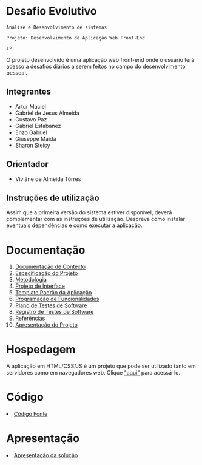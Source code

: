 # Desafio Evolutivo

`Análise e Desenvolvimento de sistemas`

`Projeto: Desenvolvimento de Aplicação Web Front-End`

`1º`

O projeto desenvolvido é uma aplicação web front-end onde o usuário terá acesso a desafios diários a serem feitos no campo do desenvolvimento pessoal. 

## Integrantes

* Artur Maciel 
* Gabriel de Jesus Almeida
* Gustavo Paz
* Gabriel Estabanez
* Enzo Gabriel
* Giuseppe Maida
* Sharon Steicy

## Orientador

* Viviâne de Almeida Tôrres

## Instruções de utilização

Assim que a primeira versão do sistema estiver disponível, deverá complementar com as instruções de utilização. Descreva como instalar eventuais dependências e como executar a aplicação.

# Documentação

<ol>
<li><a href="docs/01-Documentação de Contexto.md"> Documentação de Contexto</a></li>
<li><a href="docs/02-Especificação do Projeto.md"> Especificação do Projeto</a></li>
<li><a href="docs/03-Metodologia.md"> Metodologia</a></li>
<li><a href="docs/04-Projeto de Interface.md"> Projeto de Interface</a></li>
<li><a href="docs/05-Template Padrão da Aplicação.md"> Template Padrão da Aplicação</a></li>
<li><a href="docs/06-Programação de Funcionalidades.md"> Programação de Funcionalidades</a></li>
<li><a href="docs/07-Plano de Testes de Software.md"> Plano de Testes de Software</a></li>
<li><a href="docs/08-Registro de Testes de Software.md"> Registro de Testes de Software</a></li>
<li><a href="docs/09-Referências.md"> Referências</a></li>
<li><a href="presentation/10-Apresentação do Projeto.md"> Apresentação do Projeto</a></li>
</ol>

# Hospedagem
A aplicação em HTML/CSS/JS é um projeto que pode ser utilizado tanto em servidores como em navegadores web. Clique <a href= https://icei-puc-minas-pmv-ads.github.io/pmv-ads-2024-e1-proj-web-t15-desafio-evolutivo/>"aqui"</a> para acessá-lo.
# Código

<li><a href="/código-fonte"> Código Fonte</a></li>

# Apresentação

<li><a href="presentation/README.md"> Apresentação da solução</a></li>
